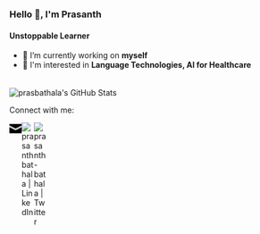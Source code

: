 
<!--
**prasbathala/prasbathala** is a ✨ _special_ ✨ repository because its `README.md` (this file) appears on your GitHub profile.

Here are some ideas to get you started:

- 🔭 I’m currently working on ...
- 🌱 I’m currently learning ...
- 👯 I’m looking to collaborate on ...
- 🤔 I’m looking for help with ...
- 💬 Ask me about ...
- 📫 How to reach me: ...
- 😄 Pronouns: ...
- ⚡ Fun fact: ...
-->

### Hello 👋, I'm Prasanth
#### <span style="Helvetica">Unstoppable Learner</span>

- 🔭 I’m currently working on **myself**
- 💬 I'm interested in **Language Technologies, AI for Healthcare**

<br/>

<img align="center" alt="prasbathala's GitHub Stats" src="https://github-readme-stats.vercel.app/api?username=prasbathala&include_all_commits=true&count_private=true&show_icons=true&theme=dark">

<br/>

Connect with me:  

[<img align="left" alt="pbathala3@gatech.edu | Email" width="22px" src="https://raw.githubusercontent.com/iconic/open-iconic/master/svg/envelope-closed.svg" />][email]
[<img align="left" alt="prasanthbathala | LinkedIn" width="22px" src="https://cdn.jsdelivr.net/npm/simple-icons@v3/icons/linkedin.svg" />][linkedin]
[<img align="left" alt="prasanth-bathala | Twitter" width="22px" src="https://cdn.jsdelivr.net/npm/simple-icons@3.13.0/icons/leetcode.svg" />][Leetcode]


[email]: mailto:pbathala3@gatech.edu
[linkedin]: https://www.linkedin.com/in/prasanthbathala
[Leetcode]: https://www.leetcode.com/prasanth-bathala


